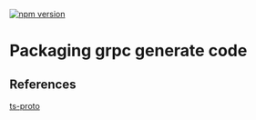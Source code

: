 
[![npm version](https://badge.fury.io/js/npm-grpc-gen.svg)](https://badge.fury.io/js/npm-grpc-gen)

# Packaging grpc generate code

## References

[ts-proto](https://github.com/stephenh/ts-proto)
